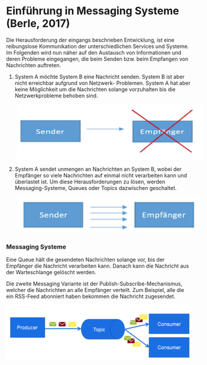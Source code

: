# Einführung in Messaging Systeme (Berle, 2017)

Die Herausforderung der eingangs beschrieben Entwicklung, ist eine reibungslose Kommunikation der unterschiedlichen Services und Systeme. Im Folgenden wird nun näher auf den Austausch von Informationen und deren Probleme eingegangen, die beim Senden bzw. beim Empfangen von Nachrichten auftreten.

1. System A möchte System B eine Nachricht senden.
System B ist aber nicht erreichbar aufgrund von Netzwerk-
Problemen. System A hat aber keine Möglichkeit um die Nachrichten solange vorzuhalten bis die Netzwerkprobleme behoben sind.

<img src="images/problem_Messaging1.png" alt="Messaging Problem 1" style="width:500px;height:150px; padding-left:6%">


2. System A sendet unmengen an Nachrichten an System B,
wobei der Empfänger so viele Nachrichten auf einmal nicht
verarbeiten kann und überlastet ist.
Um diese Herausforderungen zu lösen, werden Messaging-Systeme, Queues oder Topics dazwischen geschaltet.

<img src="images/problem_Messaging2.png" alt="Messaging Problem 2" style="width:500px;height:100px; padding-left:6%">

### Messaging Systeme

Eine Queue hält die gesendeten Nachrichten solange vor, bis der Empfänger die Nachricht verarbeiten kann. Danach kann die Nachricht aus der Warteschlange gelöscht werden.

Die zweite Messaging Variante ist der Publish-Subscribe-Mechanismus, welcher die Nachrichten an alle Empfänger verteilt. Zum Beispiel, alle die ein RSS-Feed abonniert haben bekommen die Nachricht zugesendet.

<img src="images/producer-consumer.png" alt="Producer - Consumer" style="width:600px;height:150px;">
